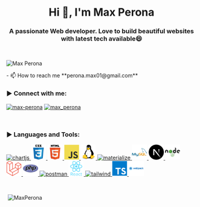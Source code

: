 <h1 align="center">Hi 👋, I'm Max Perona</h1>
<h3 align="center">A passionate Web developer. Love to build beautiful websites with latest tech available😄
</h3>
</br>
<p align="left"> <img src="https://komarev.com/ghpvc/?username=MaxPerona&label=Profile%20views&color=0e75b6&style=flat" alt="Max Perona" /> </p>
- 📫 How to reach me **perona.max01@gmail.com**
</br>
<h3 align="left">▶ Connect with me:</h3>
<p align="left">
<a href="https://www.linkedin.com/in/max-perona/" target="blank" rel="nofollow"><img align="center" src="https://github.com/rahuldkjain/github-profile-readme-generator/blob/master/src/images/icons/Social/linked-in-alt.svg" alt="max-perona" height="30" width="40" /></a>
  <a href="https://instagram.com/max_perona" target="blank" rel="nofollow"><img align="center" src="https://github.com/rahuldkjain/github-profile-readme-generator/blob/master/src/images/icons/Social/instagram.svg" alt="max_perona" height="30" width="40" /></a>
</p>
</br>
<h3 align="left">▶ Languages and Tools:</h3>
<p align="left"> 
<a href="https://www.chartjs.org" target="_blank" rel="nofollow"> 
  <img src="https://www.chartjs.org/media/logo-title.svg" alt="chartjs" width="40" height="40"/> 
</a> 
  <a href="https://www.w3schools.com/css/" target="_blank" rel="nofollow"> 
    <img src="https://raw.githubusercontent.com/devicons/devicon/master/icons/css3/css3-original-wordmark.svg" alt="css3" width="40" height="40"/> 
  </a> 
<a href="https://www.w3.org/html/" target="_blank" rel="nofollow"> 
  <img src="https://raw.githubusercontent.com/devicons/devicon/master/icons/html5/html5-original-wordmark.svg" alt="html5" width="40" height="40"/> 
</a> 
  <a href="https://developer.mozilla.org/en-US/docs/Web/JavaScript" rel="nofollow" target="_blank">
    <img src="https://raw.githubusercontent.com/devicons/devicon/master/icons/javascript/javascript-original.svg" alt="javascript" width="40" height="40"/> </a>
  <a href="https://www.linux.org/" target="_blank" rel="nofollow"> 
    <img src="https://raw.githubusercontent.com/devicons/devicon/master/icons/linux/linux-original.svg" alt="linux" width="40" height="40"/> 
  </a> 
  <a href="https://materializecss.com/" rel="nofollow" target="_blank"> 
    <img src="https://raw.githubusercontent.com/prplx/svg-logos/5585531d45d294869c4eaab4d7cf2e9c167710a9/svg/materialize.svg" alt="materialize" width="40" height="40"/>
  </a> 
  <a href="https://www.mysql.com/" target="_blank" rel="nofollow"> 
        <img src="https://raw.githubusercontent.com/devicons/devicon/master/icons/mysql/mysql-original-wordmark.svg" alt="mysql" width="40" height="40"/>
  </a>
  <a href="https://nextjs.org/" target="_blank" rel="nofollow">
    <img src="https://github.com/devicons/devicon/raw/master/icons/nextjs/nextjs-original.svg" alt="nextjs" width="40" height="40"/> 
  </a> 
  <a href="https://nodejs.org" target="_blank" rel="nofollow"> 
    <img src="https://raw.githubusercontent.com/devicons/devicon/master/icons/nodejs/nodejs-original-wordmark.svg" alt="nodejs" width="40" height="40"/>
  </a>
  <a href="https://www.php.net" target="_blank" rel="nofollow">
    <img src="https://raw.githubusercontent.com/devicons/devicon/master/icons/laravel/laravel-original.svg" alt="php" width="40" height="40"/> 
  </a> 
    <a href="https://laravel.com/" target="_blank" rel="nofollow">
    <img src="https://raw.githubusercontent.com/devicons/devicon/master/icons/php/php-original.svg" alt="laravel" width="40" height="40"/> 
  </a> 
  <a href="https://postman.com" target="_blank" rel="nofollow"> 
    <img src="https://www.vectorlogo.zone/logos/getpostman/getpostman-icon.svg" alt="postman" width="40" height="40"/> 
  </a> 
  <a href="https://reactjs.org/" target="_blank" rel="nofollow"> 
    <img src="https://raw.githubusercontent.com/devicons/devicon/master/icons/react/react-original-wordmark.svg" alt="react" width="40" height="40"/> 
  </a> 
  <a href="https://tailwindcss.com/" target="_blank" rel="nofollow"> 
    <img src="https://www.vectorlogo.zone/logos/tailwindcss/tailwindcss-icon.svg" alt="tailwind" width="40" height="40"/>
  </a> 
  <a href="https://www.typescriptlang.org/" target="_blank" rel="nofollow"> 
    <img src="https://raw.githubusercontent.com/devicons/devicon/master/icons/typescript/typescript-original.svg" alt="typescript" width="40" height="40"/> 
  </a> 
  <a href="https://webpack.js.org" target="_blank" rel="nofollow"> 
      <img src="https://raw.githubusercontent.com/devicons/devicon/d00d0969292a6569d45b06d3f350f463a0107b0d/icons/webpack/webpack-original-wordmark.svg" alt="webpack" width="40" height="40"/> 
  </a>
</p>

</br>

<p>&nbsp;<img align="center" src="https://github-readme-stats.vercel.app/api?username=MaxPerona&show_icons=true&locale=en" alt="MaxPerona" /></p>



